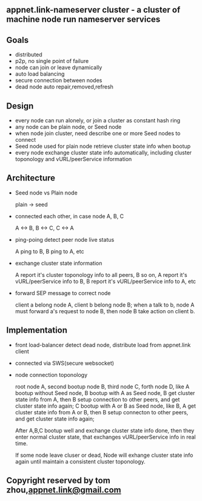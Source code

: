 ## appnet.link-nameserver cluster - a cluster of machine node run nameserver services


## Goals

* distributed
* p2p, no single point of failure
* node can join or leave dynamically
* auto load balancing
* secure connection between nodes
* dead node auto repair,removed,refresh


## Design

* every node can run alonely, or join a cluster as constant hash ring
* any node can be plain node, or Seed node
* when node join cluster, need describe one or more Seed nodes to connect
* Seed node used for plain node retrieve cluster state info when bootup
* every node exchange cluster state info automatically, including cluster toponology and vURL/peerService information


## Architecture

* Seed node vs Plain node

  plain -> seed
  
* connected each other, in case node A, B, C

  A <-> B, B <-> C, C <-> A
  
* ping-poing detect peer node live status

  A ping to B, B ping to A, etc
  
* exchange cluster state information

  A report it's cluster toponology info to all peers, B so on,
  A report it's vURL/peerService info to B, B report it's vURL/peerService info to A, etc

* forward SEP message to correct node

  client a belong node A, client b belong node B;
  when a talk to b, node A must forward a's request to node B, then 
  node B take action on client b.

## Implementation

* front load-balancer detect dead node, distribute load from appnet.link client

* connected via SWS(secure websocket)

* node connection toponology

  root node A, second bootup node B, third node C, forth node D, like 
  A bootup without Seed node, 
  B bootup with A as Seed node, B get cluster state info from A, 
  then B setup connection to other peers, and get cluster state info again;
  C bootup with A or B as Seed node, like B, A get cluster state info from A or B,
  then B setup connecton to other peers, and get cluster state info again;
  
  After A,B,C bootup well and exchange cluster state info done, then they enter
  normal cluster state, that exchanges vURL/peerService info in real time.
  
  If some node leave cluser or dead, Node will exhange cluster state info again until
  maintain a consistent cluster toponology.


## Copyright reserved by tom zhou,appnet.link@gmail.com
